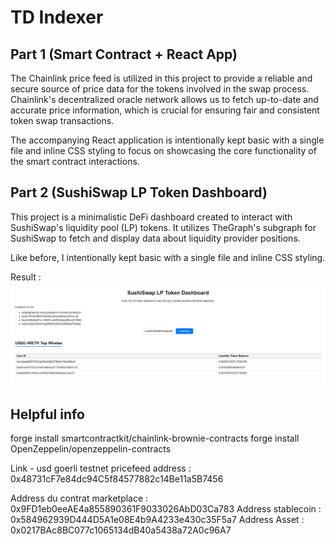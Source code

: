 # TD Indexer

## Part 1 (Smart Contract + React App)

The Chainlink price feed is utilized in this project to provide a reliable and secure source of price data for the tokens involved in the swap process. Chainlink's decentralized oracle network allows us to fetch up-to-date and accurate price information, which is crucial for ensuring fair and consistent token swap transactions.

The accompanying React application is intentionally kept basic with a single file and inline CSS styling to focus on showcasing the core functionality of the smart contract interactions. 


## Part 2 (SushiSwap LP Token Dashboard)

This project is a minimalistic DeFi dashboard created to interact with SushiSwap's liquidity pool (LP) tokens. It utilizes TheGraph's subgraph for SushiSwap to fetch and display data about liquidity provider positions.

Like before, I intentionally kept basic with a single file and inline CSS styling.

Result :
<img src="1.JPG"/>
## Helpful info

forge install smartcontractkit/chainlink-brownie-contracts
forge install OpenZeppelin/openzeppelin-contracts

Link - usd goerli testnet pricefeed address : 0x48731cF7e84dc94C5f84577882c14Be11a5B7456


Address du contrat marketplace : 0x9FD1eb0eeAE4a855890361F9033026AbD03Ca783
Address stablecoin : 0x584962939D444D5A1e08E4b9A4233e430c35F5a7
Address Asset : 0x0217BAc8BC077c1065134dB40a5438a72A0c96A7